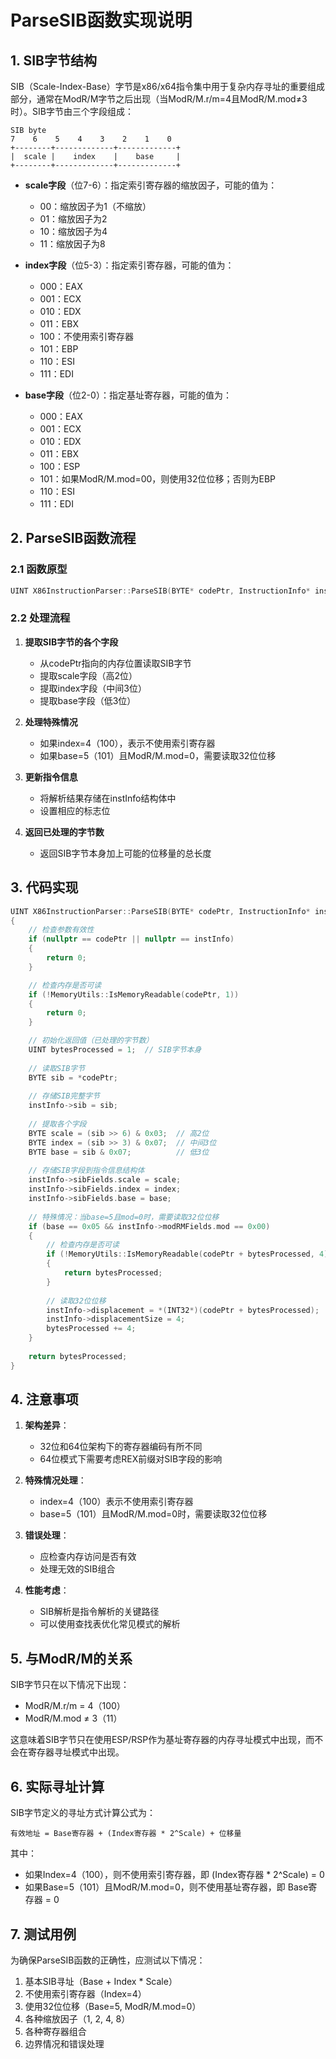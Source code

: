 # ParseSIB函数实现说明

## 1. SIB字节结构

SIB（Scale-Index-Base）字节是x86/x64指令集中用于复杂内存寻址的重要组成部分，通常在ModR/M字节之后出现（当ModR/M.r/m=4且ModR/M.mod≠3时）。SIB字节由三个字段组成：

```
SIB byte
7    6    5    4    3    2    1    0
+--------+-------------+-------------+
|  scale |    index    |    base     |
+--------+-------------+-------------+
```

- **scale字段**（位7-6）：指定索引寄存器的缩放因子，可能的值为：
  - 00：缩放因子为1（不缩放）
  - 01：缩放因子为2
  - 10：缩放因子为4
  - 11：缩放因子为8

- **index字段**（位5-3）：指定索引寄存器，可能的值为：
  - 000：EAX
  - 001：ECX
  - 010：EDX
  - 011：EBX
  - 100：不使用索引寄存器
  - 101：EBP
  - 110：ESI
  - 111：EDI

- **base字段**（位2-0）：指定基址寄存器，可能的值为：
  - 000：EAX
  - 001：ECX
  - 010：EDX
  - 011：EBX
  - 100：ESP
  - 101：如果ModR/M.mod=00，则使用32位位移；否则为EBP
  - 110：ESI
  - 111：EDI

## 2. ParseSIB函数流程

### 2.1 函数原型

```cpp
UINT X86InstructionParser::ParseSIB(BYTE* codePtr, InstructionInfo* instInfo);
```

### 2.2 处理流程

1. **提取SIB字节的各个字段**
   - 从codePtr指向的内存位置读取SIB字节
   - 提取scale字段（高2位）
   - 提取index字段（中间3位）
   - 提取base字段（低3位）

2. **处理特殊情况**
   - 如果index=4（100），表示不使用索引寄存器
   - 如果base=5（101）且ModR/M.mod=0，需要读取32位位移

3. **更新指令信息**
   - 将解析结果存储在instInfo结构体中
   - 设置相应的标志位

4. **返回已处理的字节数**
   - 返回SIB字节本身加上可能的位移量的总长度

## 3. 代码实现

```cpp
UINT X86InstructionParser::ParseSIB(BYTE* codePtr, InstructionInfo* instInfo)
{
    // 检查参数有效性
    if (nullptr == codePtr || nullptr == instInfo)
    {
        return 0;
    }

    // 检查内存是否可读
    if (!MemoryUtils::IsMemoryReadable(codePtr, 1))
    {
        return 0;
    }

    // 初始化返回值（已处理的字节数）
    UINT bytesProcessed = 1;  // SIB字节本身
    
    // 读取SIB字节
    BYTE sib = *codePtr;
    
    // 存储SIB完整字节
    instInfo->sib = sib;
    
    // 提取各个字段
    BYTE scale = (sib >> 6) & 0x03;  // 高2位
    BYTE index = (sib >> 3) & 0x07;  // 中间3位
    BYTE base = sib & 0x07;          // 低3位
    
    // 存储SIB字段到指令信息结构体
    instInfo->sibFields.scale = scale;
    instInfo->sibFields.index = index;
    instInfo->sibFields.base = base;
    
    // 特殊情况：当base=5且mod=0时，需要读取32位位移
    if (base == 0x05 && instInfo->modRMFields.mod == 0x00)
    {
        // 检查内存是否可读
        if (!MemoryUtils::IsMemoryReadable(codePtr + bytesProcessed, 4))
        {
            return bytesProcessed;
        }
        
        // 读取32位位移
        instInfo->displacement = *(INT32*)(codePtr + bytesProcessed);
        instInfo->displacementSize = 4;
        bytesProcessed += 4;
    }
    
    return bytesProcessed;
}
```

## 4. 注意事项

1. **架构差异**：
   - 32位和64位架构下的寄存器编码有所不同
   - 64位模式下需要考虑REX前缀对SIB字段的影响

2. **特殊情况处理**：
   - index=4（100）表示不使用索引寄存器
   - base=5（101）且ModR/M.mod=0时，需要读取32位位移

3. **错误处理**：
   - 应检查内存访问是否有效
   - 处理无效的SIB组合

4. **性能考虑**：
   - SIB解析是指令解析的关键路径
   - 可以使用查找表优化常见模式的解析

## 5. 与ModR/M的关系

SIB字节只在以下情况下出现：
- ModR/M.r/m = 4（100）
- ModR/M.mod ≠ 3（11）

这意味着SIB字节只在使用ESP/RSP作为基址寄存器的内存寻址模式中出现，而不会在寄存器寻址模式中出现。

## 6. 实际寻址计算

SIB字节定义的寻址方式计算公式为：

```
有效地址 = Base寄存器 + (Index寄存器 * 2^Scale) + 位移量
```

其中：
- 如果Index=4（100），则不使用索引寄存器，即 (Index寄存器 * 2^Scale) = 0
- 如果Base=5（101）且ModR/M.mod=0，则不使用基址寄存器，即 Base寄存器 = 0

## 7. 测试用例

为确保ParseSIB函数的正确性，应测试以下情况：

1. 基本SIB寻址（Base + Index * Scale）
2. 不使用索引寄存器（Index=4）
3. 使用32位位移（Base=5, ModR/M.mod=0）
4. 各种缩放因子（1, 2, 4, 8）
5. 各种寄存器组合
6. 边界情况和错误处理
